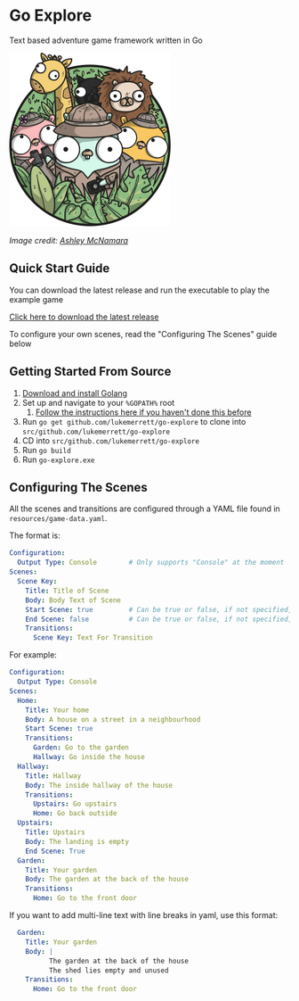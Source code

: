# Go Explore

Text based adventure game framework written in Go

![Gopher Safari](gopher_safari.png)

*Image credit: [Ashley McNamara](https://github.com/ashleymcnamara/gophers)*

## Quick Start Guide

You can download the latest release and run the executable to play the example game

[Click here to download the latest release](https://github.com/lukemerrett/go-explore/releases/download/1.3/go-explore.zip)

To configure your own scenes, read the "Configuring The Scenes" guide below

## Getting Started From Source

1. [Download and install Golang](https://golang.org/doc/install)
2. Set up and navigate to your `%GOPATH%` root
    1. [Follow the instructions here if you haven't done this before](https://golang.org/doc/install)
3. Run `go get github.com/lukemerrett/go-explore` to clone into `src/github.com/lukemerrett/go-explore`
4. CD into `src/github.com/lukemerrett/go-explore`
5. Run `go build`
6. Run `go-explore.exe`

## Configuring The Scenes

All the scenes and transitions are configured through a YAML file found in `resources/game-data.yaml`.

The format is:

```yaml
Configuration:
  Output Type: Console        # Only supports "Console" at the moment
Scenes:
  Scene Key:
    Title: Title of Scene
    Body: Body Text of Scene
    Start Scene: true         # Can be true or false, if not specified, defaults to false
    End Scene: false          # Can be true or false, if not specified, defaults to false
    Transitions:
      Scene Key: Text For Transition
```

For example:

```yaml
Configuration:
  Output Type: Console
Scenes:
  Home:
    Title: Your home
    Body: A house on a street in a neighbourhood
    Start Scene: true
    Transitions:
      Garden: Go to the garden
      Hallway: Go inside the house
  Hallway:
    Title: Hallway
    Body: The inside hallway of the house
    Transitions:
      Upstairs: Go upstairs
      Home: Go back outside
  Upstairs:
    Title: Upstairs
    Body: The landing is empty
    End Scene: True
  Garden:
    Title: Your garden
    Body: The garden at the back of the house
    Transitions:
      Home: Go to the front door
```

If you want to add multi-line text with line breaks in yaml, use this format:

```yaml
  Garden:
    Title: Your garden
    Body: |
          The garden at the back of the house
          The shed lies empty and unused
    Transitions:
      Home: Go to the front door
```
